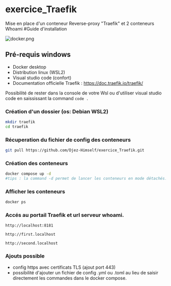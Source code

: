 # exercice_Traefik
Mise en place d'un conteneur Reverse-proxy "Traefik" et 2 conteneurs Whoami
#Guide d'installation

![docker.png](https://doc.traefik.io/traefik/assets/img/providers/docker.png)




## Pré-requis windows
- Docker desktop
- Distribution linux (WSL2)
- Visual studio code (confort)
- Documentation officielle Traefik : https://doc.traefik.io/traefik/
 
Possibilité de rester dans la console de votre Wsl ou d'utiliser visual studio code en saississant la command ```code .``` 

### Création d'un dossier (os: Debian WSL2)

```bash
mkdir traefik
cd traefik
```

### Récuperation du fichier de config des conteneurs

```bash
git pull https://github.com/Djez-Himself/exercice_Traefik.git
```

### Création des conteneurs

```bash
docker compose up -d 
#tips : la command -d permet de lancer les conteneurs en mode détachés.
```
### Afficher les conteneurs
```bash
docker ps
```

### Accés au portail Traefik et url serveur whoami.

```url
http://localhost:8181
```

```url
http://first.localhost
```

```url
http://second.localhost
```

### Ajouts possible
- config https avec certificats TLS (ajout port 443)
- possibilité d'ajouter un fichier de config .yml ou .toml au lieu de saisir directement les commandes dans le docker compose.
